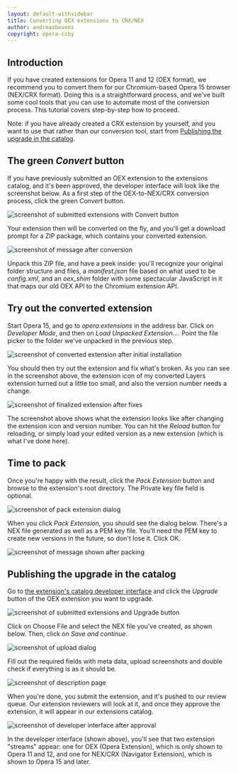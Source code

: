 ```yaml
---
layout: default-withsidebar
title: Converting OEX extensions to CRX/NEX
author: andreasbovens
copyright: opera-ccby
---
```


## Introduction

If you have created extensions for Opera 11 and 12 (OEX format), we recommend you to convert them for our Chromium-based Opera 15 browser (NEX/CRX format). Doing this is a straightforward process, and we've built some cool tools that you can use to automate most of the conversion process. This tutorial covers step-by-step how to proceed.

Note: if you have already created a CRX extension by yourself, and you want to use that rather than our conversion tool, start from [Publishing the upgrade in the catalog](#publishing_the_upgrade_in_the_catalog).

## The green *Convert* button

If you have previously submitted an OEX extension to the extensions catalog, and it's been approved, the developer interface will look like the screenshot below. As a first step of the OEX-to-NEX/CRX conversion process, click the green *Convert* button.

<img src="static/images/conv1.jpg" alt="screenshot of submitted extensions with Convert button" class="img-polaroid">

Your extension then will be converted on the fly, and you'll get a download prompt for a ZIP package, which contains your converted extension. 

<img src="static/images/conv2.jpg" alt="screenshot of message after conversion" class="img-polaroid">

Unpack this ZIP file, and have a peek inside: you'll recognize your original folder structure and files, a *manifest.json* file based on what used to be *config.xml*, and an *oex_shim* folder with some spectacular JavaScript in it that maps our old OEX API to the Chromium extension API.

## Try out the converted extension

Start Opera 15, and go to *opera:extensions* in the address bar. Click on *Developer Mode*, and then on *Load Unpacked Extension...*. Point the file picker to the folder we've unpacked in the previous step.

<img src="static/images/conv3.jpg" alt="screenshot of converted extension after initial installation" class="img-polaroid">

You should then try out the extension and fix what's broken. As you can see in the screenshot above, the extension icon of my converted Layers extension turned out a little too small, and also the version number needs a change.

<img src="static/images/conv4.jpg" alt="screenshot of finalized extension after fixes" class="img-polaroid">

The screenshot above shows what the extension looks like after changing the extension icon and version number. You can hit the *Reload* button for reloading, or simply load your edited version as a new extension (which is what I've done here).

## Time to pack

Once you're happy with the result, click the *Pack Extension* button and browse to the extension's root directory. The Private key file field is optional.

<img src="static/images/conv5.jpg" alt="screenshot of pack extension dialog" class="img-polaroid">

When you click *Pack Extension*, you should see the dialog below. There's a NEX file generated as well as a PEM key file. You'll need the PEM key to create new versions in the future, so don't lose it. Click OK.

<img src="static/images/conv6.jpg" alt="screenshot of message shown after packing" class="img-polaroid">

## Publishing the upgrade in the catalog 

Go to <a href="http://addons.opera.com/developer/">the extension's catalog developer interface</a> and click the *Upgrade* button of the OEX extension you want to upgrade.

<img src="static/images/conv7.jpg" alt="screenshot of submitted extensions and Upgrade button" class="img-polaroid">

Click on Choose File and select the NEX file you've created, as shown below. Then, click on *Save and continue*.

<img src="static/images/conv8.jpg" alt="screenshot of upload dialog" class="img-polaroid">

Fill out the required fields with meta data, upload screenshots and double check if everything is as it should be.

<img src="static/images/conv9.jpg" alt="screenshot of description page" title="" class="img-polaroid">

When you're done, you submit the extension, and it's pushed to our review queue. Our extension reviewers will look at it, and once they approve the extension, it will appear in our extensions catalog.

<img src="static/images/conv10.jpg" alt="screenshot of developer interface after approval" title="" class="img-polaroid">

In the developer interface (shown above), you'll see that two extension "streams" appear: one for OEX (Opera Extension), which is only shown to Opera 11 and 12, and one for NEX/CRX (Navigator Extension), which is shown to Opera 15 and later.